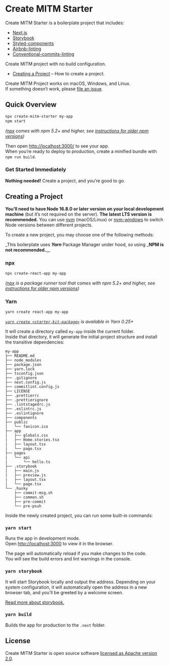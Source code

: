 # Create MITM Starter

Create MITM Starter is a boilerplate project that includes:

- [Next.js](https://nextjs.org/)
- [Storybook](https://storybook.js.org)
- [Styled-components](https://styled-components.com/)
- [Airbnb-linting](https://github.com/airbnb/javascript?ysclid=la5qe13art383667179)
- [Conventional-commits-linting](https://www.conventionalcommits.org/en/)

Create MITM project with no build configuration.

- [Creating a Project](#creating-a-project) – How to create a project.

Create MITM Project works on macOS, Windows, and Linux.<br>
If something doesn’t work, please [file an issue](https://github.com/70-7h3-m00n/create-mitm-starter/issues/new).<br>

## Quick Overview

```sh
npx create-mitm-starter my-app
npm start
```

_([npx](https://medium.com/@maybekatz/introducing-npx-an-npm-package-runner-55f7d4bd282b) comes with npm 5.2+ and higher, see [instructions for older npm versions](https://gist.github.com/gaearon/4064d3c23a77c74a3614c498a8bb1c5f))_

Then open [http://localhost:3000/](http://localhost:3000/) to see your app.<br>
When you’re ready to deploy to production, create a minified bundle with `npm run build`.

### Get Started Immediately

**Nothing needed!**
Create a project, and you’re good to go.

## Creating a Project

**You’ll need to have Node 16.8.0 or later version on your local development machine** (but it’s not required on the server).
**The latest LTS version is recommended.**
You can use [nvm](https://github.com/creationix/nvm#installation) (macOS/Linux) or [nvm-windows](https://github.com/coreybutler/nvm-windows#node-version-manager-nvm-for-windows) to switch Node versions between different projects.

To create a new project, you may choose one of the following methods:

_This boilerplate uses _**Yarn**_ Package Manager under hood, so using _**NPM is not recommended.**\_\_

### npx

```sh
npx create-react-app my-app
```

_([npx](https://medium.com/@maybekatz/introducing-npx-an-npm-package-runner-55f7d4bd282b) is a package runner tool that comes with npm 5.2+ and higher, see [instructions for older npm versions](https://gist.github.com/gaearon/4064d3c23a77c74a3614c498a8bb1c5f))_

### Yarn

```sh
yarn create react-app my-app
```

_[`yarn create <starter-kit-package>`](https://yarnpkg.com/lang/en/docs/cli/create/) is available in Yarn 0.25+_

It will create a directory called `my-app` inside the current folder.<br>
Inside that directory, it will generate the initial project structure and install the transitive dependencies:

```
my-app
├── README.md
├── node_modules
├── package.json
├── yarn.lock
├── tsconfig.json
├── .gitignore
├── next.config.js
├── commitlint.config.js
├── LICENSE
├── .prettierrc
├── .prettierignore
├── .lintstagedrc.js
├── .eslintrc.js
├── .eslintignore
├── components
├── public
│   └── favicon.ico
├── app
|   ├── globals.css
|   ├── Home.stories.tsx
|   ├── layout.tsx
|   └── page.tsx
├── pages
|   └── api
|       └── hello.ts
├── .storybook
|   ├── main.js
|   ├── preview.js
|   ├── layout.tsx
|   └── page.tsx
└── .husky
    ├── commit-msg.sh
    ├── common.sh
    ├── pre-commit
    └── pre-psuh
```

Inside the newly created project, you can run some built-in commands:

### `yarn start`

Runs the app in development mode.<br>
Open [http://localhost:3000](http://localhost:3000) to view it in the browser.

The page will automatically reload if you make changes to the code.<br>
You will see the build errors and lint warnings in the console.

### `yarn storybook`

It will start Storybook locally and output the address. Depending on your system configuration, it will automatically open the address in a new browser tab, and you'll be greeted by a welcome screen.

[Read more about storybook.](https://storybook.js.org/docs/react/get-started/introduction)

### `yarn build`

Builds the app for production to the `.next` folder.

## License

Create MITM Starter is open source software [licensed as Apache version 2.0](https://github.com/facebook/create-mitm-starter/blob/main/LICENSE).
